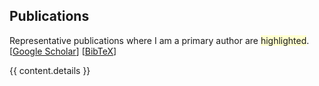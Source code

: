 ## <i class="fa fa-chevron-right"></i> Publications

Representative publications where I am a primary author are
<span style='background-color: #ffffd0'>highlighted</span>. <br>
[<a href="https://scholar.google.com/citations?user={{ scholar_id }}">Google Scholar</a>]
[<a href="https://github.com/bamos/cv/blob/master/publications/{{ content.file }}">BibTeX</a>]

{{ content.details }}

